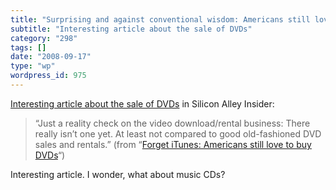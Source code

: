 ```yaml
---
title: "Surprising and against conventional wisdom: Americans still love to buy DVDs"
subtitle: "Interesting article about the sale of DVDs"
category: "298"
tags: []
date: "2008-09-17"
type: "wp"
wordpress_id: 975
---
```

[Interesting article about the sale of DVDs](http://www.alleyinsider.com/2008/9/forget-itunes-americans-still-love-to-buy-dvds) in Silicon Alley Insider:
> “Just a reality check on the video download/rental business: There
really isn’t one yet. At least not compared to good old-fashioned DVD
sales and rentals.” (from “[Forget iTunes: Americans still love to buy DVDs](http://www.alleyinsider.com/2008/9/forget-itunes-americans-still-love-to-buy-dvds)“)

Interesting article. I wonder, what about music CDs?